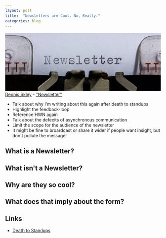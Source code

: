 ```yaml
---
layout: post
title:  "Newsletters are Cool. No, Really."
categories: blog
---
```


<p class="attribution">
	<img src="/images/newsletter/typewriter-banner.png" class="image fit" />
	<a href="https://www.flickr.com/photos/dskley/">Dennis Skley</a> -
	<a href="https://www.flickr.com/photos/dskley/15743483265/in/photolist-pZct5D-8TQf84-bjxPuM-47kqid-oxKJP-5eM9A3-bEdW4C-5QNmc3-cqkhzW-8TSKrc-2jRrpx-8TSKuD-8TVPSE-8TTjkA-9t5cA1-bjxQCg-bhnWBR-7uyefo-cs9Lvh-awUmkC-4RBoQp-8tVLyv-bvWEJy-9wvry4-7uycTd-7uukhz-6mSK2U-7uyawm-7uyb4y-76mUqM-bhoJpT-xXdtY-fShkts-6gF6tc-7uydsf-8dFSJX-gRe5iT-7bd9aN-aZwddP-xXduV-pEnsbH-aZweC4-59r8ub-e38eA4-9ekx7P-4YUNK7-7uy5Qs-59r7TS-59mXzp-bjZ1cb">"Newsletter"</a>
</p>

* Talk about why I'm writing about this again after death to standups
* Highlight the feedback-loop
* Reference HWN again
* Talk about the defecits of asynchronous communication
* Limit the scope for the audience of the newsletter
* It might be fine to broardcast or share it wider if people want insight, but don't pollute the message!

<!--more-->

## What is a Newsletter?

## What isn't a Newsletter?

## Why are they so cool?

## What does that imply about the form?

<!--more-->

## Links

* [Death to Standups](/blog/2016/01/18/1453121657-death-to-standups.html)
